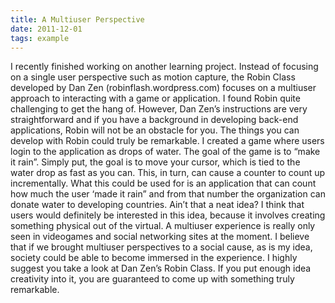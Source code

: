 ```yaml
---
title: A Multiuser Perspective
date: 2011-12-01
tags: example
---
```


 I recently finished working on another learning project. Instead of focusing on a single user perspective such as motion capture, the Robin Class developed by Dan Zen (robinflash.wordpress.com) focuses on a multiuser approach to interacting with a game or application. I found Robin quite challenging to get the hang of. However, Dan Zen’s instructions are very straightforward and if you have a background in developing back-end applications, Robin will not be an obstacle for you. The things you can develop with Robin could truly be remarkable. I created a game where users login to the application as drops of water. The goal of the game is to “make it rain”. Simply put, the goal is to move your cursor, which is tied to the water drop as fast as you can. This, in turn, can cause a counter to count up incrementally. What this could be used for is an application that can count how much the user ‘made it rain” and from that number the organization can donate water to developing countries. Ain’t that a neat idea? I think that users would definitely be interested in this idea, because it involves creating something physical out of the virtual. A multiuser experience is really only seen in videogames and social networking sites at the moment. I believe that if we brought multiuser perspectives to a social cause, as is my idea, society could be able to become immersed in the experience. I highly suggest you take a look at Dan Zen’s Robin Class. If you put enough idea creativity into it, you are guaranteed to come up with something truly remarkable.
